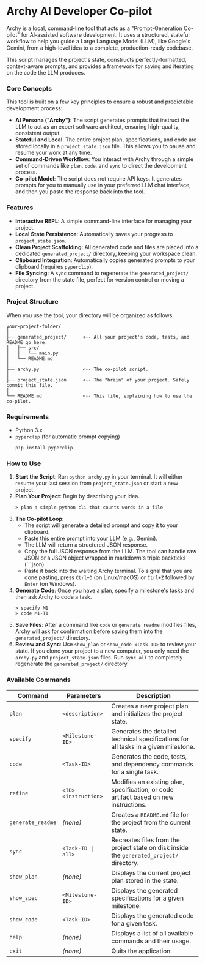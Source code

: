 # Archy AI Developer Co-pilot

Archy is a local, command-line tool that acts as a "Prompt-Generation Co-pilot" for AI-assisted software development. It uses a structured, stateful workflow to help you guide a Large Language Model (LLM), like Google's Gemini, from a high-level idea to a complete, production-ready codebase.

This script manages the project's state, constructs perfectly-formatted, context-aware prompts, and provides a framework for saving and iterating on the code the LLM produces.

### Core Concepts

This tool is built on a few key principles to ensure a robust and predictable development process:

* **AI Persona ("Archy")**: The script generates prompts that instruct the LLM to act as an expert software architect, ensuring high-quality, consistent output.
* **Stateful and Local**: The entire project plan, specifications, and code are stored locally in a `project_state.json` file. This allows you to pause and resume your work at any time.
* **Command-Driven Workflow**: You interact with Archy through a simple set of commands like `plan`, `code`, and `sync` to direct the development process.
* **Co-pilot Model**: The script does not require API keys. It generates prompts for you to manually use in your preferred LLM chat interface, and then you paste the response back into the tool.

### Features

* **Interactive REPL**: A simple command-line interface for managing your project.
* **Local State Persistence**: Automatically saves your progress to `project_state.json`.
* **Clean Project Scaffolding**: All generated code and files are placed into a dedicated `generated_project/` directory, keeping your workspace clean.
* **Clipboard Integration**: Automatically copies generated prompts to your clipboard (requires `pyperclip`).
* **File Syncing**: A `sync` command to regenerate the `generated_project/` directory from the state file, perfect for version control or moving a project.

### Project Structure

When you use the tool, your directory will be organized as follows:

```
your-project-folder/
│
├── generated_project/      <-- All your project's code, tests, and README go here.
│   ├── src/
│   │   └── main.py
│   └── README.md
│
├── archy.py                <-- The co-pilot script.
│
├── project_state.json      <-- The "brain" of your project. Safely commit this file.
│
└── README.md               <-- This file, explaining how to use the co-pilot.
```

### Requirements

* Python 3.x
* `pyperclip` (for automatic prompt copying)
    ```sh
    pip install pyperclip
    ```

### How to Use

1.  **Start the Script**: Run `python archy.py` in your terminal. It will either resume your last session from `project_state.json` or start a new project.
2.  **Plan Your Project**: Begin by describing your idea.
    ```
    > plan a simple python cli that counts words in a file
    ```
3.  **The Co-pilot Loop**:
    * The script will generate a detailed prompt and copy it to your clipboard.
    * Paste this entire prompt into your LLM (e.g., Gemini).
    * The LLM will return a structured JSON response.
    * Copy the full JSON response from the LLM. The tool can handle raw JSON or a JSON object wrapped in markdown's triple backticks (```json).
    * Paste it back into the waiting Archy terminal. To signal that you are done pasting, press `Ctrl+D` (on Linux/macOS) or `Ctrl+Z` followed by `Enter` (on Windows).
4.  **Generate Code**: Once you have a plan, specify a milestone's tasks and then ask Archy to code a task.
    ```
    > specify M1
    > code M1-T1
    ```
5.  **Save Files**: After a command like `code` or `generate_readme` modifies files, Archy will ask for confirmation before saving them into the `generated_project/` directory.
6.  **Review and Sync**: Use `show_plan` or `show_code <Task-ID>` to review your state. If you clone your project to a new computer, you only need the `archy.py` and `project_state.json` files. Run `sync all` to completely regenerate the `generated_project/` directory.

### Available Commands

| Command | Parameters | Description |
| --- | --- | --- |
| `plan` | `<description>` | Creates a new project plan and initializes the project state. |
| `specify` | `<Milestone-ID>` | Generates the detailed technical specifications for all tasks in a given milestone. |
| `code` | `<Task-ID>` | Generates the code, tests, and dependency commands for a single task. |
| `refine` | `<ID> <instruction>` | Modifies an existing plan, specification, or code artifact based on new instructions. |
| `generate_readme` | *(none)* | Creates a `README.md` file for the project from the current state. |
| `sync` | `<Task-ID \| all>` | Recreates files from the project state on disk inside the `generated_project/` directory. |
| `show_plan`| *(none)* | Displays the current project plan stored in the state. |
| `show_spec`| `<Milestone-ID>` | Displays the generated specifications for a given milestone. |
| `show_code`| `<Task-ID>` | Displays the generated code for a given task. |
| `help` | *(none)* | Displays a list of all available commands and their usage. |
| `exit` | *(none)* | Quits the application. |